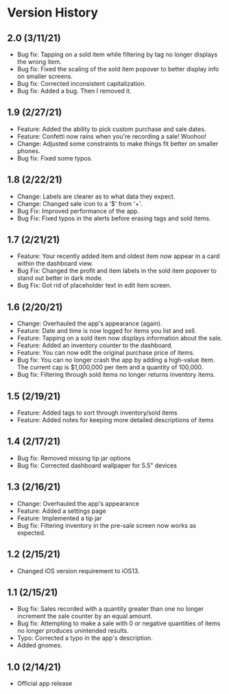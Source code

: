 
# Version History

## 2.0 (3/11/21)
* Bug fix: Tapping on a sold item while filtering by tag no longer displays the wrong item.
* Bug fix: Fixed the scaling of the sold item popover to better display info on smaller screens.
* Bug fix: Corrected inconsistent capitalization.
* Bug fix: Added a bug. Then I removed it.

## 1.9 (2/27/21)
* Feature: Added the ability to pick custom purchase and sale dates.
* Feature: Confetti now rains when you're recording a sale! Woohoo!
* Change: Adjusted some constraints to make things fit better on smaller phones.
* Bug fix: Fixed some typos.

## 1.8 (2/22/21)
* Change: Labels are clearer as to what data they expect.
* Change: Changed sale icon to a '$' from '+'.
* Bug Fix: Improved performance of the app.
* Bug Fix: Fixed typos in the alerts before erasing tags and sold items.

## 1.7 (2/21/21)
* Feature: Your recently added item and oldest item now appear in a card within the dashboard view.
* Bug Fix: Changed the profit and item labels in the sold item popover to stand out better in dark mode.
* Bug Fix: Got rid of placeholder text in edit item screen.

## 1.6 (2/20/21)
* Change: Overhauled the app's appearance (again).
* Feature: Date and time is now logged for items you list and sell.
* Feature: Tapping on a sold item now displays information about the sale.
* Feature: Added an inventory counter to the dashboard.
* Feature: You can now edit the original purchase price of items.
* Bug fix: You can no longer crash the app by adding a high-value item. The current cap is $1,000,000 per item and a quantity of 100,000.
* Bug fix: Filtering through sold items no longer returns inventory items.

## 1.5 (2/19/21)
* Feature: Added tags to sort through inventory/sold items
* Feature: Added notes for keeping more detailed descriptions of items

## 1.4 (2/17/21)
* Bug fix: Removed missing tip jar options
* Bug fix: Corrected dashboard wallpaper for 5.5" devices

## 1.3 (2/16/21)
* Change: Overhauled the app's appearance
* Feature: Added a settings page
* Feature: Implemented a tip jar
* Bug fix: Filtering inventory in the pre-sale screen now works as expected.

## 1.2 (2/15/21)
* Changed iOS version requirement to iOS13.

## 1.1 (2/15/21)
* Bug fix: Sales recorded with a quantity greater than one no longer increment the sale counter by an equal amount.
* Bug fix: Attempting to make a sale with 0 or negative quantities of items no longer produces unintended results.
* Typo: Corrected a typo in the app's description.
* Added gnomes.

## 1.0 (2/14/21)

* Official app release
